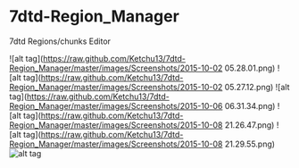 ﻿# 7dtd-Region_Manager
7dtd Regions/chunks Editor

![alt tag](https://raw.github.com/Ketchu13/7dtd-Region_Manager/master/images/Screenshots/2015-10-02 05.28.01.png)
![alt tag](https://raw.github.com/Ketchu13/7dtd-Region_Manager/master/images/Screenshots/2015-10-02 05.27.12.png)
![alt tag](https://raw.github.com/Ketchu13/7dtd-Region_Manager/master/images/Screenshots/2015-10-06 06.31.34.png)
![alt tag](https://raw.github.com/Ketchu13/7dtd-Region_Manager/master/images/Screenshots/2015-10-08 21.26.47.png)
![alt tag](https://raw.github.com/Ketchu13/7dtd-Region_Manager/master/images/Screenshots/2015-10-08 21.29.55.png)
![alt tag](https://raw.github.com/Ketchu13/7dtd-Region_Manager/master/images/Screenshots/chunk.png)
